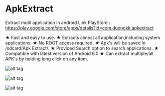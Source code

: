 # ApkExtract
Extract mutil application in android
Link PlayStore : https://play.google.com/store/apps/details?id=com.duongkk.apkextract

★ Fast and easy to use.
★ Extracts almost all application,including system applications.
★ No ROOT access required.
★ Apk's will be saved in /sdcard/Apk Extract/.
★ Provided Search option to search applications.
★ Compatible with latest version of Android 6.0
★ Can extract multiple/all APK's by holding long click on any item.

![alt tag](http://sl.uploads.im/t/Tiq5j.png)

![alt tag](http://sl.uploads.im/t/treHF.png)

![alt tag](http://sj.uploads.im/t/IvgZS.png)
